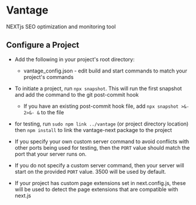 # Vantage
NEXTjs SEO optimization and monitoring tool

## Configure a Project
* Add the following in your project's root directory:
  * vantage_config.json - edit build and start commands to match your project's commands
* To initiate a project, run ```npx snapshot```. This will run the first snapshot and add the command to the git post-commit hook
  * If you have an existing post-commit hook file, add ```npx snapshot >&- 2>&- &``` to the file
* for testing, run ```sudo npm link ../vantage``` (or project directory location) then ```npm install``` to link the vantage-next package to the project

* If you specify your own custom server command to avoid conflicts with other ports being used for testing, then the ```PORT``` value should match the port that your server runs on.
* If you do not specify a custom server command, then your server will start on the provided ```PORT``` value.  3500 will be used by default.
* If your project has custom page extensions set in next.config.js, these will be used to detect the page extensions that are compatible with next.js